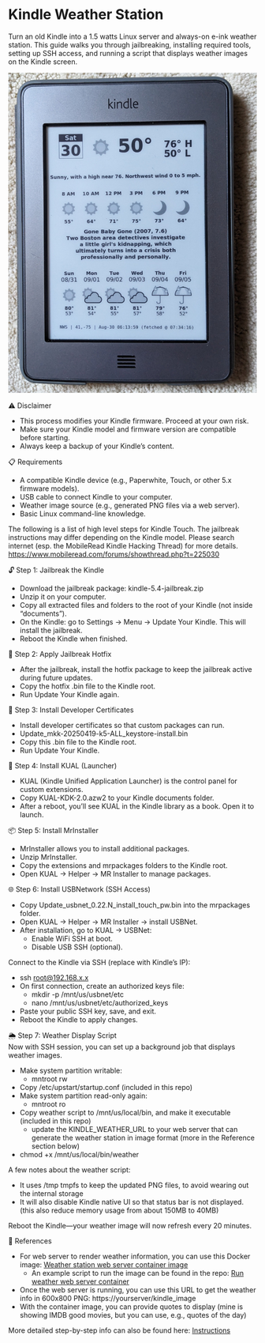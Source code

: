 # Kindle Weather Station

Turn an old Kindle into a 1.5 watts Linux server and always-on e-ink weather station.
This guide walks you through jailbreaking, installing required tools, setting up SSH access, and running a script that displays weather images on the Kindle screen.

![Sample Kindle weather station photo](Kindle_Weather_Station.jpg)

⚠️ Disclaimer<br>
- This process modifies your Kindle firmware. Proceed at your own risk.
- Make sure your Kindle model and firmware version are compatible before starting.
- Always keep a backup of your Kindle’s content.

📋 Requirements
- A compatible Kindle device (e.g., Paperwhite, Touch, or other 5.x firmware models).
- USB cable to connect Kindle to your computer.
- Weather image source (e.g., generated PNG files via a web server).
- Basic Linux command-line knowledge.

The following is a list of high level steps for Kindle Touch. The jailbreak instructions may differ depending on the Kindle model. Please search internet (esp. the MobileRead Kindle Hacking Thread) for more details.<br>
https://www.mobileread.com/forums/showthread.php?t=225030

🔓 Step 1: Jailbreak the Kindle
- Download the jailbreak package: kindle-5.4-jailbreak.zip
- Unzip it on your computer.
- Copy all extracted files and folders to the root of your Kindle (not inside “documents”).
- On the Kindle: go to Settings → Menu → Update Your Kindle. This will install the jailbreak.
- Reboot the Kindle when finished.

🔧 Step 2: Apply Jailbreak Hotfix
- After the jailbreak, install the hotfix package to keep the jailbreak active during future updates.
- Copy the hotfix .bin file to the Kindle root.
- Run Update Your Kindle again.

🔑 Step 3: Install Developer Certificates
- Install developer certificates so that custom packages can run.
- Update_mkk-20250419-k5-ALL_keystore-install.bin
- Copy this .bin file to the Kindle root.
- Run Update Your Kindle.

📂 Step 4: Install KUAL (Launcher)
- KUAL (Kindle Unified Application Launcher) is the control panel for custom extensions.
- Copy KUAL-KDK-2.0.azw2 to your Kindle documents folder.
- After a reboot, you’ll see KUAL in the Kindle library as a book. Open it to launch.

📦 Step 5: Install MrInstaller
- MrInstaller allows you to install additional packages.
- Unzip MrInstaller.
- Copy the extensions and mrpackages folders to the Kindle root.
- Open KUAL → Helper → MR Installer to manage packages.

🌐 Step 6: Install USBNetwork (SSH Access)
- Copy Update_usbnet_0.22.N_install_touch_pw.bin into the mrpackages folder.
- Open KUAL → Helper → MR Installer → install USBNet.
- After installation, go to KUAL → USBNet:
  - Enable WiFi SSH at boot.
  - Disable USB SSH (optional).

Connect to the Kindle via SSH (replace with Kindle’s IP):
- ssh root@192.168.x.x
- On first connection, create an authorized keys file:
  - mkdir -p /mnt/us/usbnet/etc
  - nano /mnt/us/usbnet/etc/authorized_keys
- Paste your public SSH key, save, and exit.
- Reboot the Kindle to apply changes.

🌦️ Step 7: Weather Display Script<br>
Now with SSH session, you can set up a background job that displays weather images.
- Make system partition writable:
  - mntroot rw<br>
- Copy /etc/upstart/startup.conf (included in this repo)
- Make system partition read-only again:
  - mntroot ro
- Copy weather script to /mnt/us/local/bin, and make it executable (included in this repo)
  - update the KINDLE_WEATHER_URL to your web server that can generate the weather station in image format (more in the Reference section below)
- chmod +x /mnt/us/local/bin/weather<br>

A few notes about the weather script:
- It uses /tmp tmpfs to keep the updated PNG files, to avoid wearing out the internal storage
- It will also disable Kindle native UI so that status bar is not displayed. (this also reduce memory usage from about 150MB to 40MB)

Reboot the Kindle—your weather image will now refresh every 20 minutes.

🔗 References<br>
- For web server to render weather information, you can use this Docker image: [Weather station web server container image](https://hub.docker.com/r/gadget1999/rpi-nook-weather)
  - An example script to run the image can be found in the repo: [Run weather web server container](Server/weather-container)
- Once the web server is running, you can use this URL to get the weather info in 600x800 PNG: https://yourserver/kindle_image
- With the container image, you can provide quotes to display (mine is showing IMDB good movies, but you can use, e.g., quotes of the day)

More detailed step-by-step info can also be found here: [Instructions](https://www.instructables.com/Kindle-Weather-Station/)

